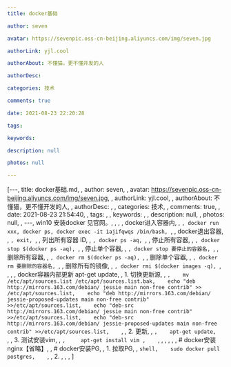 ```yaml
---
title: docker基础

author: seven

avatar: https://sevenpic.oss-cn-beijing.aliyuncs.com/img/seven.jpg

authorLink: yjl.cool

authorAbout: 不懂猫，更不懂开发的人

authorDesc: 

categories: 技术

comments: true

date: 2021-08-23 22:20:28

tags: 

keywords: 

description: null

photos: null

---
```

[---, title: docker基础.md, , author: seven, , avatar: https://sevenpic.oss-cn-beijing.aliyuncs.com/img/seven.jpg, , authorLink: yjl.cool, , authorAbout: 不懂猫，更不懂开发的人, , authorDesc: , , categories: 技术, , comments: true, , date: 2021-08-23 21:54:40, , tags: , , keywords: , , description: null, , photos: null, , ---, win10 安装docker 见官网。, , , , docker进入容器内, , ```, docker run xxx, docker ps, docker exec -it 1ajifqwqs /bin/bash, ```, , docker退出容器, , ```, exit, ```, , 列出所有容器 ID, , ```, docker ps -aq, ```, , 停止所有容器, , ```, docker stop $(docker ps -aq), ```, , 停止单个容器, , ```, docker stop 要停止的容器名, ```, , 删除所有容器, , ```, docker rm $(docker ps -aq), ```, , 删除单个容器, , ```, docker rm 要删除的容器名, ```, , 删除所有的镜像, , ```, docker rmi $(docker images -q), ```, , , , docker容器内部更新 apt-get update, , 1. 切换更新源, ,    ```,    mv /etc/apt/sources.list /etc/apt/sources.list.bak,    echo "deb http://mirrors.163.com/debian/ jessie main non-free contrib" >> /etc/apt/sources.list,    echo "deb http://mirrors.163.com/debian/ jessie-proposed-updates main non-free contrib" >>/etc/apt/sources.list,    echo "deb-src http://mirrors.163.com/debian/ jessie main non-free contrib" >>/etc/apt/sources.list,    echo "deb-src http://mirrors.163.com/debian/ jessie-proposed-updates main non-free contrib" >>/etc/apt/sources.list,    ```, , 2. 更新, ,    ```,    apt-get update,    ```, , 3. 测试安装vim, ,    ```,     apt-get install vim ,    ```, ,    , , , , # docker安装nginx【省略】, , # docker安装PG, , 1. 拉取PG, ,    ```shell,    sudo docker pull postgres,    ```, , 2. , , , ]
